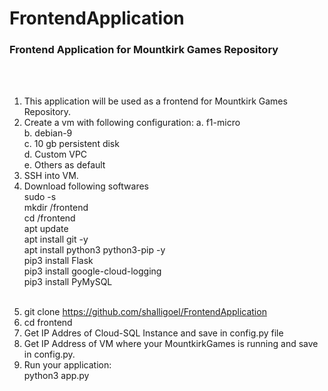# FrontendApplication
### Frontend Application for Mountkirk Games Repository
<br><br>
1. This application will be used as a frontend for Mountkirk Games Repository.<br>
2. Create a vm with following configuration:
  a. f1-micro<br>
  b. debian-9<br>
  c. 10 gb persistent disk<br>
  d. Custom VPC<br>
  e. Others as default<br>
 3. SSH into VM.<br>
 5. Download following softwares <br>
    sudo -s<br>
    mkdir /frontend<br>
    cd /frontend<br>
    apt update<br>
    apt install git -y<br>
    apt install python3 python3-pip -y<br>
    pip3 install Flask<br>
    pip3 install google-cloud-logging<br>
    pip3 install PyMySQL</p><br>
 6. git clone https://github.com/shalligoel/FrontendApplication<br>
 7. cd frontend<br>
 8. Get IP Addres of Cloud-SQL Instance and save in config.py file<br>
 9. Get IP Address of VM where your MountkirkGames is running and save in config.py.<br>
 10. Run your application:<br>
     python3 app.py 
 
